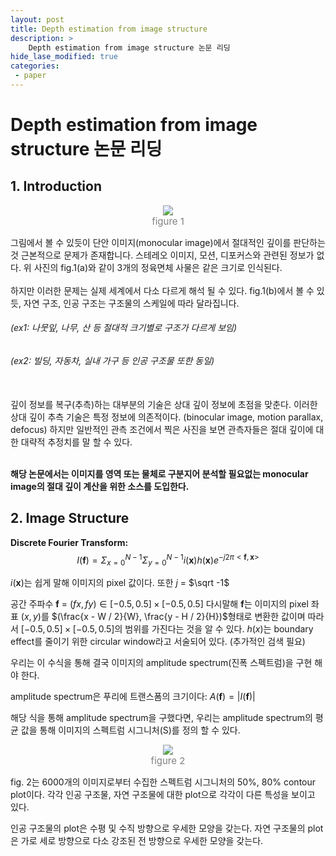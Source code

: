 ```yaml
---
layout: post
title: Depth estimation from image structure
description: >
    Depth estimation from image structure 논문 리딩
hide_lase_modified: true
categories:
 - paper
---
```


# Depth estimation from image structure 논문 리딩

## 1. Introduction
<figure style="display:block; text-align:center;">
  <img src="https://ieeexplore.ieee.org/mediastore_new/IEEE/content/media/34/22191/1033214/1033214-fig-1-source-large.gif "margin:0px auto">
  <figcaption style="text-align:center; font-size:15px; color:#808080">
    figure 1
  </figcaption>
</figure>
그림에서 볼 수 있듯이 단안 이미지(monocular image)에서 절대적인 깊이를 판단하는 것 근본적으로 문제가 존재합니다. 스테레오 이미지, 모션, 디포커스와 관련된 정보가 없다.
위 사진의 fig.1(a)와 같이 3개의 정육면체 사물은 같은 크기로 인식된다.
<br><br>
하지만 이러한 문제는 실제 세계에서 다소 다르게 해석 될 수 있다.
fig.1(b)에서 볼 수 있듯, 자연 구조, 인공 구조는 구조물의 스케일에 따라 달라집니다.

###### _(ex1: 나뭇잎, 나무, 산 등 절대적 크기별로 구조가 다르게 보임)_
###### _(ex2: 빌딩, 자동차, 실내 가구 등 인공 구조물 또한 동일)_
<br>
깊이 정보를 복구(추측)하는 대부분의 기술은 상대 깊이 정보에 초점을 맞춘다.
이러한 상대 깊이 추측 기술은 특정 정보에 의존적이다. (binocular image, motion parallax, defocus)
하지만 일반적인 관측 조건에서 찍은 사진을 보면 관측자들은 절대 깊이에 대한 대략적 추정치를 말 할 수 있다.
<br><br>

__해당 논문에서는 이미지를 영역 또는 물체로 구분지어 분석할 필요없는 monocular image의 절대 깊이 계산을 위한 소스를 도입한다.__

## 2. Image Structure

__Discrete Fourier Transform:__
$$
I(\mathbf{f}) = \Sigma_{x=0}^{N-1}\Sigma_{y=0}^{N-1}i(\mathbf{x})h(\mathbf{x})e^{-j2\pi<\mathbf{f}, \mathbf{x}>}
$$

$i(\mathbf{x})$는 쉽게 말해 이미지의 pixel 값이다. 또한 $j$ = $\sqrt -1$

공간 주파수 $\mathbf{f}$ = $(fx, fy) \in [-0.5, 0.5] \times [-0.5, 0.5]$
다시말해 $\mathbf{f}$는 이미지의 pixel 좌표 $(x, y)$를 $(\frac{x - W / 2}{W}, \frac{y - H / 2}{H})$형태로 변환한 값이며
따라서 $[-0.5, 0.5] \times [-0.5, 0.5]$의 범위를 가진다는 것을 알 수 있다.
$h(x)$는 boundary effect를 줄이기 위한 circular window라고 서술되어 있다. (추가적인 검색 필요)

우리는 이 수식을 통해 결국 이미지의 amplitude spectrum(진폭 스펙트럼)을 구현 해야 한다.

amplitude spectrum은 푸리에 트랜스폼의 크기이다: $A(\mathbf{f}) = |I(\mathbf{f})|$

해당 식을 통해 amplitude spectrum을 구했다면, 우리는 amplitude spectrum의 평균 값을 통해 이미지의 스펙트럼 시그니처(S)를 정의 할 수 있다.
<figure style="display:block; text-align:center;">
  <img src="https://ieeexplore.ieee.org/mediastore_new/IEEE/content/media/34/22191/1033214/1033214-fig-3-source-large.gif "margin:0px auto">
  <figcaption style="text-align:center; font-size:15px; color:#808080">
    figure 2
  </figcaption>
</figure>

fig. 2는 6000개의 이미지로부터 수집한 스펙트럼 시그니처의 50%, 80% contour plot이다.
각각 인공 구조물, 자연 구조물에 대한 plot으로 각각이 다른 특성을 보이고 있다.

인공 구조물의 plot은 수평 및 수직 방향으로 우세한 모양을 갖는다.
자연 구조물의 plot은 가로 세로 방향으로 다소 강조된 전 방향으로 우세한 모양을 갖는다.
